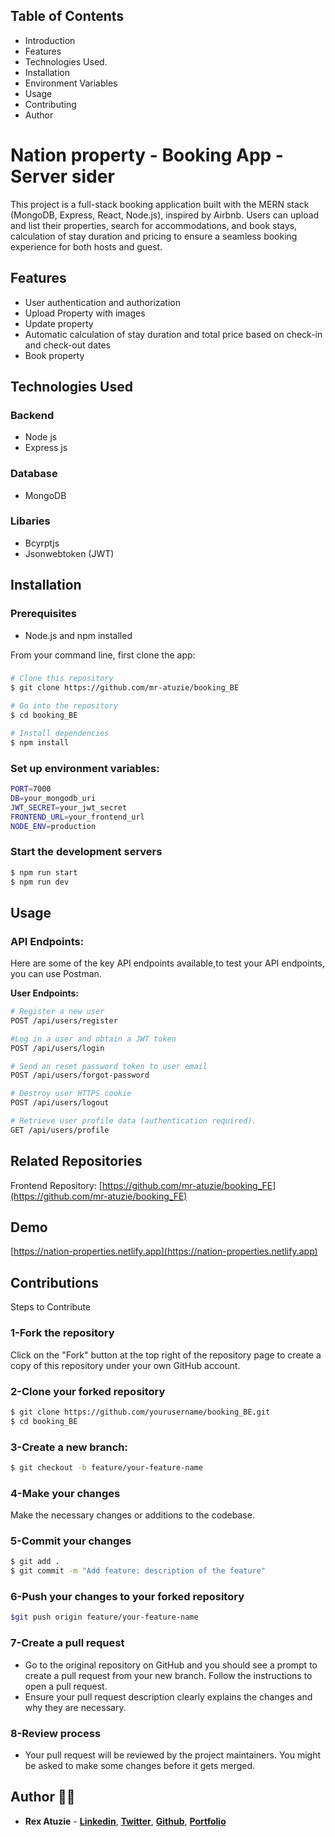 ## Table of Contents
- Introduction
- Features
- Technologies Used.
- Installation
- Environment Variables
- Usage
- Contributing
- Author

# Nation property - Booking App - Server sider
This project is a full-stack booking application built with the MERN stack (MongoDB, Express, React, Node.js), inspired by Airbnb. Users can upload and list their properties, search for accommodations, and book stays, calculation of stay duration and pricing to ensure a seamless booking experience for both hosts and guest.

## Features
- User authentication and authorization
- Upload Property with images
- Update property 
- Automatic calculation of stay duration and total price based on check-in and check-out dates
- Book property

## Technologies Used
### Backend
- Node js
- Express js

### Database
- MongoDB

### Libaries
- Bcyrptjs
- Jsonwebtoken (JWT)
  
## Installation
### Prerequisites
- Node.js and npm installed

From your command line, first clone the app:
### 
```bash
# Clone this repository
$ git clone https://github.com/mr-atuzie/booking_BE

# Go into the repository
$ cd booking_BE

# Install dependencies
$ npm install
```

### Set up environment variables:
```bash
PORT=7000
DB=your_mongodb_uri
JWT_SECRET=your_jwt_secret
FRONTEND_URL=your_frontend_url
NODE_ENV=production
```

### Start the development servers
```bash
$ npm run start
$ npm run dev
```
## Usage
### API Endpoints:
Here are some of the key API endpoints available,to test your API endpoints, you can use Postman. 

**User Endpoints:**
```bash
# Register a new user
POST /api/users/register

#Log in a user and obtain a JWT token
POST /api/users/login

# Send an reset password token to user email 
POST /api/users/forgot-password

# Destroy user HTTPS cookie
POST /api/users/logout

# Retrieve user profile data (authentication required).
GET /api/users/profile
```

## Related Repositories
Frontend Repository: [https://github.com/mr-atuzie/booking_FE](https://github.com/mr-atuzie/booking_FE)

## Demo
[https://nation-properties.netlify.app](https://nation-properties.netlify.app)

## Contributions
Steps to Contribute
### 1-Fork the repository
Click on the "Fork" button at the top right of the repository page to create a copy of this repository under your own GitHub account.

### 2-Clone your forked repository
```bash
$ git clone https://github.com/yourusername/booking_BE.git
$ cd booking_BE
```
### 3-Create a new branch:
```bash
$ git checkout -b feature/your-feature-name
```
### 4-Make your changes
Make the necessary changes or additions to the codebase.

### 5-Commit your changes
```bash
$ git add .
$ git commit -m "Add feature: description of the feature"
```
### 6-Push your changes to your forked repository
```bash
$git push origin feature/your-feature-name
```

### 7-Create a pull request
- Go to the original repository on GitHub and you should see a prompt to create a pull request from your new branch. Follow the instructions to open a pull request.
- Ensure your pull request description clearly explains the changes and why they are necessary.

### 8-Review process
- Your pull request will be reviewed by the project maintainers. You might be asked to make some changes before it gets merged.

## Author 👨‍💻
- **Rex Atuzie** - **[Linkedin](www.linkedin.com/in/rex-atuzie-0ab67820)**, **[Twitter](https://twitter.com/AtuzieR)**, **[Github](https://github.com/mr-atuzie)**, **[Portfolio](https://rexatuzie.netlify.app)**  



